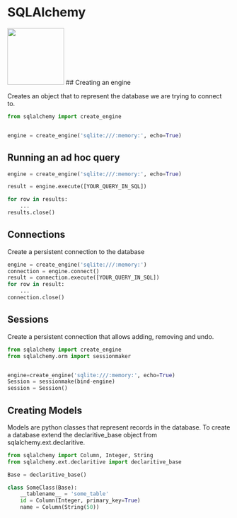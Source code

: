 # SQLAlchemy

<img src="https://www.sqlalchemy.org/img/sqla_logo.png" width=128px>
## Creating an engine

Creates an object that to represent the database we are trying to connect to.

```python
from sqlalchemy import create_engine


engine = create_engine('sqlite:///:memory:', echo=True)
```

## Running an ad hoc query

```python
engine = create_engine('sqlite:///:memory:', echo=True)

result = engine.execute([YOUR_QUERY_IN_SQL])

for row in results:
    ...
results.close()
```

## Connections

Create a persistent connection to the database

```python
engine = create_engine('sqlite:///:memory:')
connection = engine.connect()
result = connection.execute([YOUR_QUERY_IN_SQL])
for row in result:
    ...
connection.close()
```

## Sessions

Create a persistent connection that allows adding, removing and undo.

```python
from sqlalchemy import create_engine
from sqlalchemy.orm import sessionmaker


engine=create_engine('sqlite:///:memory:', echo=True)
Session = sessionmake(bind-engine)
session = Session()
```

## Creating Models

Models are python classes that represent records in the database. To create a database extend the declaritive_base object from sqlalchemy.ext.declaritive.

```python
from sqlalchemy import Column, Integer, String
from sqlalchemy.ext.declaritive import declaritive_base

Base = declaritive_base()

class SomeClass(Base):
    __tablename__ = 'some_table'
    id = Column(Integer, primary_key=True)
    name = Column(String(50))
```

